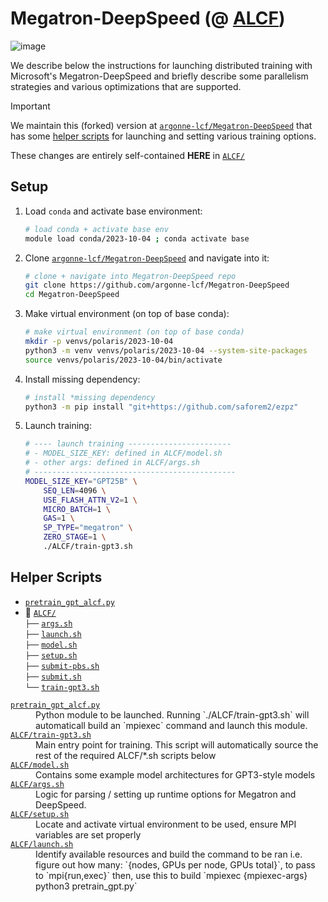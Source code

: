 # Megatron-DeepSpeed (@ [ALCF](https://alcf.anl.gov))

![image](https://github.com/argonne-lcf/Megatron-DeepSpeed/assets/5234251/f06df155-30e8-4894-a4c2-c17ff4b34ada)

We describe below the instructions for launching distributed training with
Microsoft's Megatron-DeepSpeed and briefly describe some parallelism
strategies and various optimizations that are supported.

> [!IMPORTANT]
> We maintain this (forked) version at
> [`argonne-lcf/Megatron-DeepSpeed`](https://github.com/argonne-lcf/Megatron-DeepSpeed)
> that has some [helper scripts](#helper-scripts) for launching and setting
> various training options.
> 
> These changes are entirely self-contained **HERE** in [`ALCF/`](.)

## Setup

1. Load `conda` and activate base environment:

    ```bash
    # load conda + activate base env
    module load conda/2023-10-04 ; conda activate base
    ```

1. Clone
   [`argonne-lcf/Megatron-DeepSpeed`](https://github.com/argonne-lcf/Megatron-DeepSpeed)
   and navigate into it:

    ```bash
    # clone + navigate into Megatron-DeepSpeed repo
    git clone https://github.com/argonne-lcf/Megatron-DeepSpeed
    cd Megatron-DeepSpeed
    ```

1. Make virtual environment (on top of base conda):

    ```bash
    # make virtual environment (on top of base conda)
    mkdir -p venvs/polaris/2023-10-04
    python3 -m venv venvs/polaris/2023-10-04 --system-site-packages
    source venvs/polaris/2023-10-04/bin/activate
    ```

1. Install missing dependency:

    ```bash
    # install *missing dependency
    python3 -m pip install "git+https://github.com/saforem2/ezpz"
    ```

1. Launch training:

    ```bash
    # ---- launch training -----------------------
    # - MODEL_SIZE_KEY: defined in ALCF/model.sh
    # - other args: defined in ALCF/args.sh
    # ---------------------------------------------
    MODEL_SIZE_KEY="GPT25B" \
        SEQ_LEN=4096 \
        USE_FLASH_ATTN_V2=1 \
        MICRO_BATCH=1 \
        GAS=1 \
        SP_TYPE="megatron" \
        ZERO_STAGE=1 \
        ./ALCF/train-gpt3.sh
    ```


## Helper Scripts

- [`pretrain_gpt_alcf.py`](https://github.com/argonne-lcf/Megatron-DeepSpeed/blob/main/pretrain_gpt_alcf.py)
- 📂 [`ALCF/`](https://github.com/argonne-lcf/Megatron-DeepSpeed/tree/main/ALCF)  
  `├──` [`args.sh`](https://github.com/argonne-lcf/Megatron-DeepSpeed/blob/main/ALCF/models.sh)  
  `├──` [`launch.sh`](https://github.com/argonne-lcf/Megatron-DeepSpeed/blob/main/ALCF/launch.sh)  
  `├──` [`model.sh`](https://github.com/argonne-lcf/Megatron-DeepSpeed/blob/main/ALCF/model.sh)  
  `├──` [`setup.sh`](https://github.com/argonne-lcf/Megatron-DeepSpeed/blob/main/ALCF/setup.sh)  
  `├──` [`submit-pbs.sh`](https://github.com/argonne-lcf/Megatron-DeepSpeed/blob/main/ALCF/submit-pbs.sh)  
  `├──` [`submit.sh`](https://github.com/argonne-lcf/Megatron-DeepSpeed/blob/main/ALCF/submit.sh)  
  `└──` [`train-gpt3.sh`](https://github.com/argonne-lcf/Megatron-DeepSpeed/blob/main/ALCF/train-gpt3.sh)  


<dl>
  <dt><a href=https://github.com/argonne-lcf/Megatron-DeepSpeed/blob/main/pretrain_gpt_alcf.py><code>pretrain_gpt_alcf.py</code></a>
  <dd>Python module to be launched. Running `./ALCF/train-gpt3.sh` will automaticall build an `mpiexec` command and launch this module.</dd>
  <dt><a href=https://github.com/argonne-lcf/Megatron-DeepSpeed/blob/main/ALCF/train-gpt3.sh><code>ALCF/train-gpt3.sh</code></a>
  <dd>Main entry point for training. This script will automatically source the rest of the required ALCF/*.sh scripts below</dd>
  <dt><a href=https://github.com/saforem2/Megatron-DeepSpeed/blob/main/ALCF/model.sh><code>ALCF/model.sh</code></a></dt>
  <dd>Contains some example model architectures for GPT3-style models</dd>
  <dt><a href="https://github.com/argonne-lcf/Megatron-DeepSpeed/blob/main/ALCF/args.sh"><code>ALCF/args.sh</code></a></dt>
  <dd>Logic for parsing / setting up runtime options for Megatron and DeepSpeed.</dd>
  <dt><a href="https://github.com/argonne-lcf/Megatron-DeepSpeed/blob/main/ALCF/setup.sh"><code>ALCF/setup.sh</code></a></dt>
  <dd>Locate and activate virtual environment to be used, ensure MPI variables are set properly</dd>
  <dt><a href="https://github.com/argonne-lcf/Megatron-DeepSpeed/blob/main/ALCF/launch.sh"><code>ALCF/launch.sh</code></a></dt>
  <dd>Identify available resources and build the command to be ran i.e. figure out how many: `{nodes, GPUs per node, GPUs total}`, to pass to `mpi{run,exec}` then, use this to build  `mpiexec {mpiexec-args} python3 pretrain_gpt.py`</dd>
</dl>
